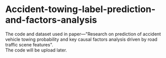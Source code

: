 # Accident-towing-label-prediction-and-factors-analysis
The code and dataset used in paper—"Research on prediction of accident vehicle towing probability and key causal factors analysis driven by road traffic scene features".  
The code will be upload later.  

